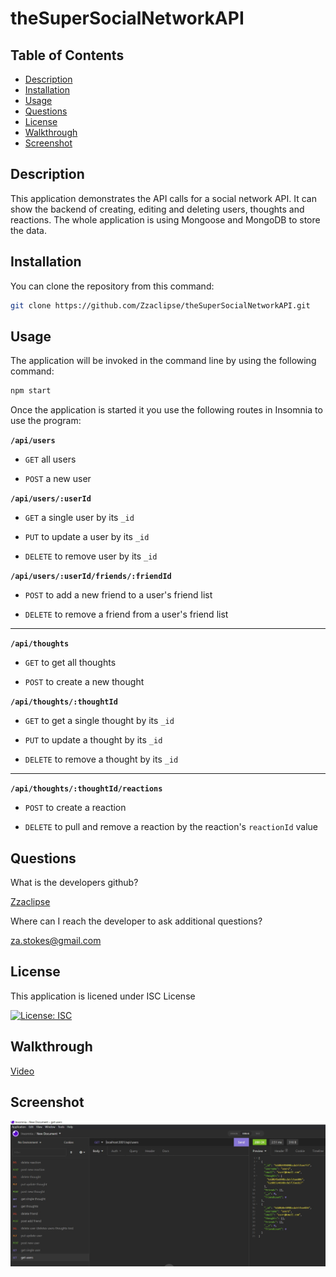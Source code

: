 # theSuperSocialNetworkAPI

## Table of Contents

- [Description](#description)
- [Installation](#installation)
- [Usage](#usage)
- [Questions](#questions)
- [License](#license)
- [Walkthrough](#walkthough)
- [Screenshot](#screenshot)

## Description

This application demonstrates the API calls for a social network API. It can show the backend of creating, editing and deleting users, thoughts and reactions. The whole application is using Mongoose and MongoDB to store the data.

## Installation

You can clone the repository from this command:

```bash
git clone https://github.com/Zzaclipse/theSuperSocialNetworkAPI.git
```

## Usage

The application will be invoked in the command line by using the following command:

```bash
npm start
```

Once the application is started it you use the following routes in Insomnia to use the program:

**`/api/users`**

- `GET` all users

- `POST` a new user

**`/api/users/:userId`**

- `GET` a single user by its `_id`

- `PUT` to update a user by its `_id`

- `DELETE` to remove user by its `_id`

**`/api/users/:userId/friends/:friendId`**

- `POST` to add a new friend to a user's friend list

- `DELETE` to remove a friend from a user's friend list

---

**`/api/thoughts`**

- `GET` to get all thoughts

- `POST` to create a new thought

**`/api/thoughts/:thoughtId`**

- `GET` to get a single thought by its `_id`

- `PUT` to update a thought by its `_id`

- `DELETE` to remove a thought by its `_id`

---

**`/api/thoughts/:thoughtId/reactions`**

- `POST` to create a reaction

- `DELETE` to pull and remove a reaction by the reaction's `reactionId` value

## Questions

What is the developers github?

[Zzaclipse](https://github.com/Zzaclipse)

Where can I reach the developer to ask additional questions?

za.stokes@gmail.com

## License

This application is licened under ISC License

[![License: ISC](https://img.shields.io/badge/License-ISC-blue.svg)](https://opensource.org/licenses/ISC)

## Walkthrough

[Video](https://drive.google.com/file/d/1mRsSBnFqybJtqcXLSP-n28dN65WitpZM/view)

## Screenshot

![screenshot](./img/Capture.JPG)
